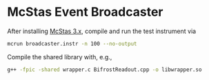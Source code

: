 # McStas Event Broadcaster

After installing [McStas 3.x](https://mcstas.org), compile and run the test instrument via

```bash
mcrun broadcaster.instr -n 100 --no-output
```

Compile the shared library with, e.g., 
```bash
g++ -fpic -shared wrapper.c BifrostReadout.cpp -o libwrapper.so
```
